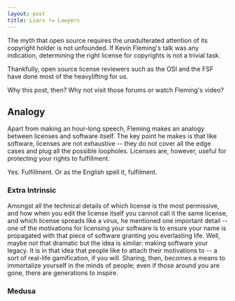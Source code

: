 ```yaml
---
layout: post
title: Liars != Lawyers
---
```

The myth that open source requires the unadulterated attention of its copyright holder is not unfounded. If Kevin Fleming's talk was any indication, determining the right license for copyrights is not a trivial task. 

Thankfully, open source license reviewers such as the OSI and the FSF have done most of the heavylifting for us. 

Why this post, then? Why not visit those forums or watch Fleming's video?

## Analogy
Apart from making an hour-long speech, Fleming makes an analogy between licenses and software itself. The key point he makes is that like software, licenses are not exhaustive -- they do not cover all the edge cases and plug all the possible loopholes. Licenses are, however, useful for protecting your rights to fulfillment. 

Yes. Fulfillment. Or as the English spell it, fulfilment. 

### Extra Intrinsic 
Amongst all the technical details of which license is the most permissive, and how when you edit the license itself you cannot call it the same license, and which license spreads like a virus, he mentioned one important detail -- one of the motivations for licensing your software is to ensure your name is propagated with that piece of software granting you everlasting life. Well, maybe not that dramatic but the idea is similar: making software your legacy. It is in that idea that people like to attach their motivations to -- a sort of real-life gamification, if you will. Sharing, then, becomes a means to immortalize yourself in the minds of people; even if those around you are gone, there are generations to inspire. 

### Medusa  